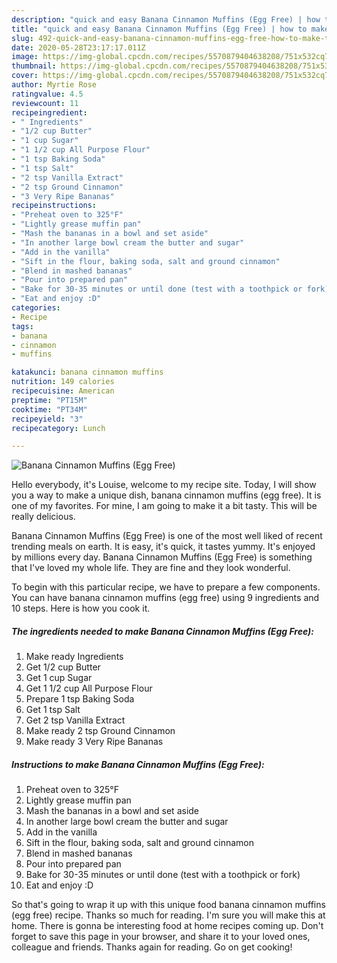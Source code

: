 ```yaml
---
description: "quick and easy Banana Cinnamon Muffins (Egg Free) | how to make the best Banana Cinnamon Muffins (Egg Free)"
title: "quick and easy Banana Cinnamon Muffins (Egg Free) | how to make the best Banana Cinnamon Muffins (Egg Free)"
slug: 492-quick-and-easy-banana-cinnamon-muffins-egg-free-how-to-make-the-best-banana-cinnamon-muffins-egg-free
date: 2020-05-28T23:17:17.011Z
image: https://img-global.cpcdn.com/recipes/5570879404638208/751x532cq70/banana-cinnamon-muffins-egg-free-recipe-main-photo.jpg
thumbnail: https://img-global.cpcdn.com/recipes/5570879404638208/751x532cq70/banana-cinnamon-muffins-egg-free-recipe-main-photo.jpg
cover: https://img-global.cpcdn.com/recipes/5570879404638208/751x532cq70/banana-cinnamon-muffins-egg-free-recipe-main-photo.jpg
author: Myrtie Rose
ratingvalue: 4.5
reviewcount: 11
recipeingredient:
- " Ingredients"
- "1/2 cup Butter"
- "1 cup Sugar"
- "1 1/2 cup All Purpose Flour"
- "1 tsp Baking Soda"
- "1 tsp Salt"
- "2 tsp Vanilla Extract"
- "2 tsp Ground Cinnamon"
- "3 Very Ripe Bananas"
recipeinstructions:
- "Preheat oven to 325°F"
- "Lightly grease muffin pan"
- "Mash the bananas in a bowl and set aside"
- "In another large bowl cream the butter and sugar"
- "Add in the vanilla"
- "Sift in the flour, baking soda, salt and ground cinnamon"
- "Blend in mashed bananas"
- "Pour into prepared pan"
- "Bake for 30-35 minutes or until done (test with a toothpick or fork)"
- "Eat and enjoy :D"
categories:
- Recipe
tags:
- banana
- cinnamon
- muffins

katakunci: banana cinnamon muffins 
nutrition: 149 calories
recipecuisine: American
preptime: "PT15M"
cooktime: "PT34M"
recipeyield: "3"
recipecategory: Lunch

---
```



![Banana Cinnamon Muffins (Egg Free)](https://img-global.cpcdn.com/recipes/5570879404638208/751x532cq70/banana-cinnamon-muffins-egg-free-recipe-main-photo.jpg)

Hello everybody, it's Louise, welcome to my recipe site. Today, I will show you a way to make a unique dish, banana cinnamon muffins (egg free). It is one of my favorites. For mine, I am going to make it a bit tasty. This will be really delicious.



Banana Cinnamon Muffins (Egg Free) is one of the most well liked of recent trending meals on earth. It is easy, it's quick, it tastes yummy. It's enjoyed by millions every day. Banana Cinnamon Muffins (Egg Free) is something that I've loved my whole life. They are fine and they look wonderful.


To begin with this particular recipe, we have to prepare a few components. You can have banana cinnamon muffins (egg free) using 9 ingredients and 10 steps. Here is how you cook it.

<!--inarticleads1-->

##### The ingredients needed to make Banana Cinnamon Muffins (Egg Free):

1. Make ready  Ingredients
1. Get 1/2 cup Butter
1. Get 1 cup Sugar
1. Get 1 1/2 cup All Purpose Flour
1. Prepare 1 tsp Baking Soda
1. Get 1 tsp Salt
1. Get 2 tsp Vanilla Extract
1. Make ready 2 tsp Ground Cinnamon
1. Make ready 3 Very Ripe Bananas




<!--inarticleads2-->

##### Instructions to make Banana Cinnamon Muffins (Egg Free):

1. Preheat oven to 325°F
1. Lightly grease muffin pan
1. Mash the bananas in a bowl and set aside
1. In another large bowl cream the butter and sugar
1. Add in the vanilla
1. Sift in the flour, baking soda, salt and ground cinnamon
1. Blend in mashed bananas
1. Pour into prepared pan
1. Bake for 30-35 minutes or until done (test with a toothpick or fork)
1. Eat and enjoy :D




So that's going to wrap it up with this unique food banana cinnamon muffins (egg free) recipe. Thanks so much for reading. I'm sure you will make this at home. There is gonna be interesting food at home recipes coming up. Don't forget to save this page in your browser, and share it to your loved ones, colleague and friends. Thanks again for reading. Go on get cooking!
